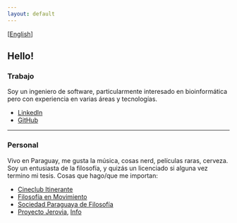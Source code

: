 ```yaml
---
layout: default
---
```

[[English](../index.html)]
## Hello!

### Trabajo
Soy un ingeniero de software, particularmente interesado en bioinformática pero con experiencia en varias áreas y tecnologías.
*   [LinkedIn](https://www.linkedin.com/in/samuelacosta)
*   [GitHub](https://github.com/samuacosta)

* * *

### Personal
Vivo en Paraguay, me gusta la música, cosas nerd, películas raras, cerveza. Soy un entusiasta de la filosofía, y quizás un licenciado si alguna vez termino mi tesis. Cosas que hago/que me importan:
*   [Cineclub Itinerante](https://www.instagram.com/cineclub.itinerantepy)
*   [Filosofía en Movimiento](https://www.instagram.com/filosofia_en_movimiento_py)
*   [Sociedad Paraguaya de Filosofía](https://www.facebook.com/FilosofiaPy)
*   [Proyecto Jerovia](https://www.instagram.com/jerovia.4m), [Info](https://www.abc.com.py/nacionales/2022/08/09/jovenes-organizan-colecta-para-alegrar-a-los-mas-pequenos-en-su-dia)
